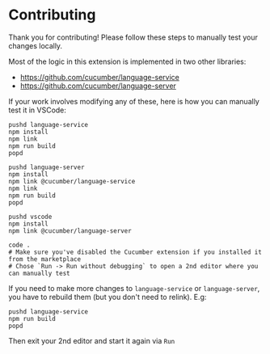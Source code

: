 # Contributing

Thank you for contributing! Please follow these steps to manually test your changes locally.

Most of the logic in this extension is implemented in two other libraries:

* https://github.com/cucumber/language-service
* https://github.com/cucumber/language-server

If your work involves modifying any of these, here is how you can manually test it in VSCode:

```
pushd language-service
npm install
npm link
npm run build
popd

pushd language-server
npm install
npm link @cucumber/language-service
npm link
npm run build
popd

pushd vscode
npm install
npm link @cucumber/language-server

code .
# Make sure you've disabled the Cucumber extension if you installed it from the marketplace
# Chose `Run -> Run without debugging` to open a 2nd editor where you can manually test
```

If you need to make more changes to `language-service` or `language-server`, you have to rebuild them (but you don't need to relink). E.g:

```
pushd language-service
npm run build
popd
```

Then exit your 2nd editor and start it again via `Run`
